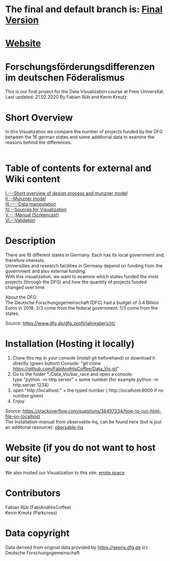 # The final and default branch is: [Final Version](https://github.com/FabiAndHisCoffee/Data_Vis/tree/final)
# [Website](http://enote.space/bar_race/index.html)
# Forschungsförderungsdifferenzen im deutschen Föderalismus  
This is our final project for the Data Visualization course at Freie Universität.  
Last updated: 21.02.2020
By Fabian Rüb and Kevin Kreutz

# Short Overview
In this Visualization we compare the number of projects funded by the DFG between the 16 german states and some additional data to examine the reasons behind the differences.  
<br/>

# Table of contents for external and Wiki content  
[I.---Short overview of design process and munzner model](http://enote.space/project_team/summary.html)  
[II.--Munzner model](https://github.com/FabiAndHisCoffee/Data_Vis/wiki/Munzner-model-explaination)  
[III.----Data manipulation](https://github.com/FabiAndHisCoffee/Data_Vis/wiki/Data-(sources-and-modifications))  
[IV.--Sources for Visualization](https://github.com/FabiAndHisCoffee/Data_Vis/wiki/Sources-for-Visualization)  
[V.---Manual (Screencast)](https://box.fu-berlin.de/s/xskZToAPcTDdC3Q)  
[VI.--Validation](https://github.com/FabiAndHisCoffee/Data_Vis/wiki/Validation)

# Description
There are 16 different states in Germany. Each has its local government and, therefore interests.  
Universities and research facilities in Germany depend on funding from the government and also external funding.  
With this visualization, we want to examine which states funded the most projects (through the DFG) and how the quantity of projects funded changed over time.  

About the DFG:   
The Deutsche Forschungsgemeinschaft (DFG) had a budget of 3.4 Billion Euros in 2018. 
2/3 come from the federal government.
1/3 come from the states.

Source:
https://www.dfg.de/dfg_profil/jahresbericht/

# Installation (Hosting it locally)
1. Clone this rep in your console (install git beforehand) or download it directly (green button)
Console: "git clone https://github.com/FabiAndHisCoffee/Data_Vis.git"
2. Go to the folder *./Data_Vis/bar_race and open a console:   
type "python -m http.server" + some number (for example python -m http.server 1234)
3. open "http://localhost:" + the typed number ( http://localhost:8000 if no number given)
4. Enjoy

Source: https://stackoverflow.com/questions/38497334/how-to-run-html-file-on-localhost  
The Installation-manual from observable-hq, can be found here (but is jsut an additonal resource): [obersable-hq](https://github.com/FabiAndHisCoffee/Data_Vis/tree/master/bar_race)
# Website (if you do not want to host our site)
We also hosted our Visualization to this site: [enote.space](http://enote.space/bar_race/index.html)

# Contributors
Fabian Rüb (FabiAndHisCoffee)  
Kevin Kreutz (Parkcross)

# Data copyright
Data derived from original data provided by https://gepris.dfg.de (c) Deutsche Forschungsgemeinschaft
